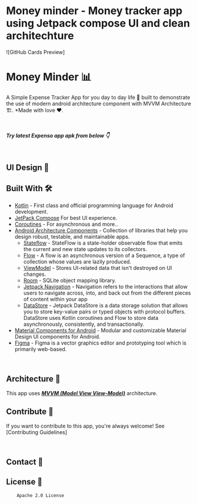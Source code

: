 # Money minder - Money tracker app using Jetpack compose UI and clean architechture
![GitHub Cards Preview]

# Money Minder 📊
A Simple Expense Tracker App for you day to day life 📱 built to demonstrate the use of modern android architecture component with MVVM Architecture 🏗. *Made with love ❤️.

<br />

***Try latest Expenso app apk from below 👇***

<br />

## UI Design 🎨

## Built With 🛠
- [Kotlin](https://kotlinlang.org/) - First class and official programming language for Android development.
- [JetPack Compose](https://developer.android.com/jetpack/compose) For best UI experience. 
- [Coroutines](https://kotlinlang.org/docs/reference/coroutines-overview.html) - For asynchronous and more..
- [Android Architecture Components](https://developer.android.com/topic/libraries/architecture) - Collection of libraries that help you design robust, testable, and maintainable apps.
  - [Stateflow](https://developer.android.com/kotlin/flow/stateflow-and-sharedflow) - StateFlow is a state-holder observable flow that emits the current and new state updates to its collectors. 
  - [Flow](https://kotlinlang.org/docs/reference/coroutines/flow.html) - A flow is an asynchronous version of a Sequence, a type of collection whose values are lazily produced.
  - [ViewModel](https://developer.android.com/topic/libraries/architecture/viewmodel) - Stores UI-related data that isn't destroyed on UI changes. 
  - [Room](https://developer.android.com/topic/libraries/architecture/room) - SQLite object mapping library.
  - [Jetpack Navigation](https://developer.android.com/guide/navigation) - Navigation refers to the interactions that allow users to navigate across, into, and back out from the different pieces of content within your app
  - [DataStore](https://developer.android.com/topic/libraries/architecture/datastore) - Jetpack DataStore is a data storage solution that allows you to store key-value pairs or typed objects with protocol buffers. DataStore uses Kotlin coroutines and Flow to store data asynchronously, consistently, and transactionally.
- [Material Components for Android](https://github.com/material-components/material-components-android) - Modular and customizable Material Design UI components for Android.
- [Figma](https://figma.com/) - Figma is a vector graphics editor and prototyping tool which is primarily web-based.

<br />

## Architecture 🗼
This app uses [***MVVM (Model View View-Model)***](https://developer.android.com/jetpack/docs/guide#recommended-app-arch) architecture.

## Contribute 🤝
If you want to contribute to this app, you're always welcome!
See [Contributing Guidelines]

<br>

## Contact 📩

## License 🔖
```
    Apache 2.0 License

```
